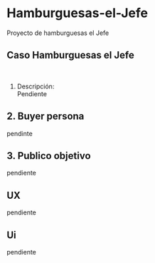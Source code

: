 # Hamburguesas-el-Jefe
Proyecto de hamburguesas el Jefe

## **Caso Hamburguesas el Jefe**
<br>

1. Descripción:<br>
Pendiente

## **2. Buyer persona**
pendinte

## **3. Publico objetivo**
pendiente

## **UX**
pendiente

## **Ui**
pendiente
